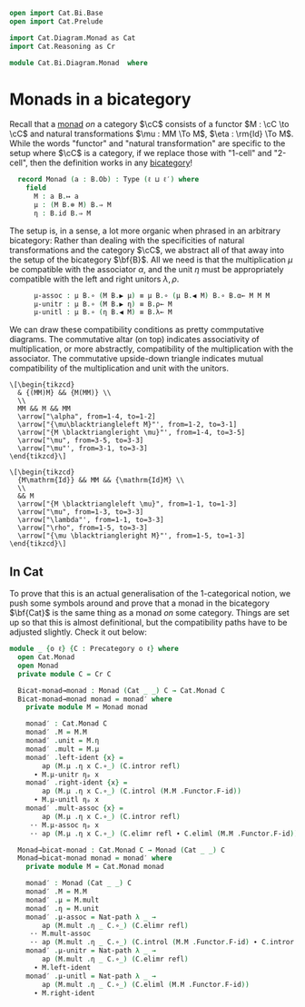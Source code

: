 ```agda
open import Cat.Bi.Base
open import Cat.Prelude

import Cat.Diagram.Monad as Cat
import Cat.Reasoning as Cr

module Cat.Bi.Diagram.Monad  where
```

<!--
```agda
open _=>_

module _ {o ℓ ℓ′} (B : Prebicategory o ℓ ℓ′) where
  private module B = Prebicategory B
```
-->

# Monads in a bicategory

Recall that a [monad] _on_ a category $\cC$ consists of a functor
$M : \cC \to \cC$ and natural transformations $\mu : MM \To M$,
$\eta : \rm{Id} \To M$. While the words "functor" and "natural
transformation" are specific to the setup where $\cC$ is a category,
if we replace those with "1-cell" and "2-cell", then the definition
works in any [bicategory]!

[monad]: Cat.Diagram.Monad.html
[bicategory]: Cat.Bi.Base.html

```agda
  record Monad (a : B.Ob) : Type (ℓ ⊔ ℓ′) where
    field
      M : a B.↦ a
      μ : (M B.⊗ M) B.⇒ M
      η : B.id B.⇒ M
```

The setup is, in a sense, a lot more organic when phrased in an
arbitrary bicategory: Rather than dealing with the specificities of
natural transformations and the category $\cC$, we abstract all of
that away into the setup of the bicategory $\bf{B}$. All we need is that
the multiplication $\mu$ be compatible with the associator $\alpha$, and
the unit $\eta$ must be appropriately compatible with the left and right
unitors $\lambda, \rho$.

```agda
      μ-assoc : μ B.∘ (M B.▶ μ) ≡ μ B.∘ (μ B.◀ M) B.∘ B.α← M M M
      μ-unitr : μ B.∘ (M B.▶ η) ≡ B.ρ← M
      μ-unitl : μ B.∘ (η B.◀ M) ≡ B.λ← M
```

We can draw these compatibility conditions as pretty commputative
diagrams. The commutative altar (on top) indicates associativity of
multiplication, or more abstractly, compatibility of the multiplication
with the associator. The commutative upside-down triangle indicates
mutual compatibility of the multiplication and unit with the unitors.

<div class=mathpar>

~~~{.quiver}
\[\begin{tikzcd}
  & {(MM)M} && {M(MM)} \\
  \\
  MM && M && MM
  \arrow["\alpha", from=1-4, to=1-2]
  \arrow["{\mu\blacktriangleleft M}"', from=1-2, to=3-1]
  \arrow["{M \blacktriangleright \mu}"', from=1-4, to=3-5]
  \arrow["\mu", from=3-5, to=3-3]
  \arrow["\mu"', from=3-1, to=3-3]
\end{tikzcd}\]
~~~

~~~{.quiver}
\[\begin{tikzcd}
  {M\mathrm{Id}} && MM && {\mathrm{Id}M} \\
  \\
  && M
  \arrow["{M \blacktriangleleft \mu}", from=1-1, to=1-3]
  \arrow["\mu", from=1-3, to=3-3]
  \arrow["\lambda"', from=1-1, to=3-3]
  \arrow["\rho", from=1-5, to=3-3]
  \arrow["{\mu \blacktriangleright M}"', from=1-5, to=1-3]
\end{tikzcd}\]
~~~

</div>

## In Cat

To prove that this is an actual generalisation of the 1-categorical
notion, we push some symbols around and prove that a monad in the
bicategory $\bf{Cat}$ is the same thing as a monad _on_ some category.
Things are set up so that this is almost definitional, but the
compatibility paths have to be adjusted slightly. Check it out below:

```agda
module _ {o ℓ} {C : Precategory o ℓ} where
  open Cat.Monad
  open Monad
  private module C = Cr C

  Bicat-monad→monad : Monad (Cat _ _) C → Cat.Monad C
  Bicat-monad→monad monad = monad′ where
    private module M = Monad monad

    monad′ : Cat.Monad C
    monad′ .M = M.M
    monad′ .unit = M.η
    monad′ .mult = M.μ
    monad′ .left-ident {x} =
        ap (M.μ .η x C.∘_) (C.intror refl)
      ∙ M.μ-unitr ηₚ x
    monad′ .right-ident {x} =
        ap (M.μ .η x C.∘_) (C.introl (M.M .Functor.F-id))
      ∙ M.μ-unitl ηₚ x
    monad′ .mult-assoc {x} =
        ap (M.μ .η x C.∘_) (C.intror refl)
     ·· M.μ-assoc ηₚ x
     ·· ap (M.μ .η x C.∘_) (C.elimr refl ∙ C.eliml (M.M .Functor.F-id))

  Monad→bicat-monad : Cat.Monad C → Monad (Cat _ _) C
  Monad→bicat-monad monad = monad′ where
    private module M = Cat.Monad monad

    monad′ : Monad (Cat _ _) C
    monad′ .M = M.M
    monad′ .μ = M.mult
    monad′ .η = M.unit
    monad′ .μ-assoc = Nat-path λ _ →
        ap (M.mult .η _ C.∘_) (C.elimr refl)
     ·· M.mult-assoc
     ·· ap (M.mult .η _ C.∘_) (C.introl (M.M .Functor.F-id) ∙ C.intror refl)
    monad′ .μ-unitr = Nat-path λ _ →
        ap (M.mult .η _ C.∘_) (C.elimr refl)
      ∙ M.left-ident
    monad′ .μ-unitl = Nat-path λ _ →
        ap (M.mult .η _ C.∘_) (C.eliml (M.M .Functor.F-id))
      ∙ M.right-ident
```
